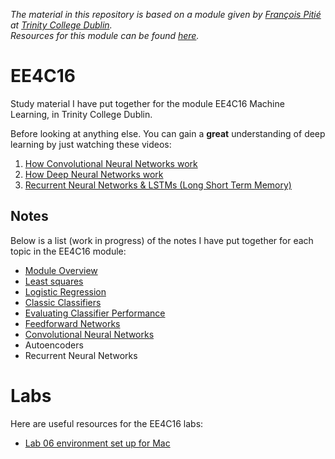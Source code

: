 *The material in this repository is based on a module given by [François Pitié](https://francois.pitie.net/) at [Trinity College Dublin](https://www.tcd.ie).  
Resources for this module can be found [here](https://github.com/frcs/EE4C16).*

# EE4C16
Study material I have put together for the module EE4C16 Machine Learning, in Trinity College Dublin.

Before looking at anything else. You can gain a **great** understanding of deep learning by just watching these videos:  
1. [How Convolutional Neural Networks work](https://www.youtube.com/watch?v=FmpDIaiMIeA)
2. [How Deep Neural Networks work](https://www.youtube.com/watch?v=ILsA4nyG7I0&t=21s)
3. [Recurrent Neural Networks & LSTMs (Long Short Term Memory)](https://www.youtube.com/watch?v=WCUNPb-5EYI)

## Notes
Below is a list (work in progress) of the notes I have put together for each topic in the EE4C16 module:
* [Module Overview](https://github.com/nating/EE4C16/blob/master/notes/0-module-overview.md)
* [Least squares](https://github.com/nating/EE4C16/blob/master/notes/1-least-squares.md)
* [Logistic Regression](https://github.com/nating/EE4C16/blob/master/notes/2-logistic-regression.md)
* [Classic Classifiers](https://github.com/nating/EE4C16/blob/master/notes/3-classic-classifiers.md)
* [Evaluating Classifier Performance](https://github.com/nating/EE4C16/blob/master/notes/4-evaluating-classifier-performance.md)
* [Feedforward Networks](https://github.com/nating/EE4C16/blob/master/notes/5-feedforward-networks.md)
* [Convolutional Neural Networks](https://github.com/nating/EE4C16/blob/master/notes/6-convolutional-neural-networks.md)
* Autoencoders
* Recurrent Neural Networks

# Labs
Here are useful resources for the EE4C16 labs:
* [Lab 06 environment set up for Mac](https://github.com/nating/EE4C16/blob/master/labs/6/macos-setup.md)
